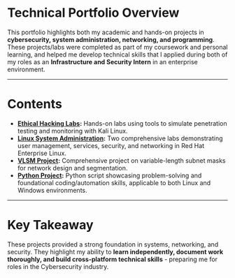 # Technical Portfolio Overview

This portfolio highlights both my academic and hands-on projects in **cybersecurity, system administration, networking, and programming**.
These projects/labs were completed as part of my coursework and personal learning, and helped me develop technical skills that I applied during both of my roles as an **Infrastructure and Security Intern** in an enterprise environment.

---

# Contents
- **[Ethical Hacking Labs](./ethical-hacking-labs/README.md):** Hands-on labs using tools to simulate penetration testing and monitoring with Kali Linux.
- **[Linux System Administration](./linux-admin/README.md):** Two comprehensive labs demonstrating user management, services, security, and networking in Red Hat Enterprise Linux.
- **[VLSM Project](./vlsm-project/README.md):** Comprehensive project on variable-length subnet masks for network design and segmentation.
- **[Python Project](./python-project/README.md):** Python script showcasing problem-solving and foundational coding/automation skills, applicable to both Linux and Windows environments.

---

# Key Takeaway
These projects provided a strong foundation in systems, networking, and security. They highlight my ability to **learn independently, document work thoroughly, and build cross-platform technical skills** - preparing me for roles in the Cybersecurity industry.
